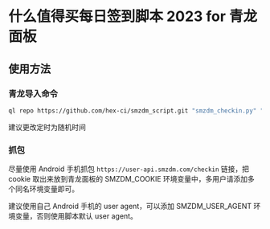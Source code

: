 # 什么值得买每日签到脚本 2023 for 青龙面板

## 使用方法

### 青龙导入命令

```bash
ql repo https://github.com/hex-ci/smzdm_script.git "smzdm_checkin.py" "" "" "" "py"
```

建议更改定时为随机时间

### 抓包

尽量使用 Android 手机抓包 `https://user-api.smzdm.com/checkin` 链接，把 cookie 取出来放到青龙面板的 SMZDM_COOKIE 环境变量中，多用户请添加多个同名环境变量即可。

建议使用自己 Android 手机的 user agent，可以添加 SMZDM_USER_AGENT 环境变量，否则使用脚本默认 user agent。
